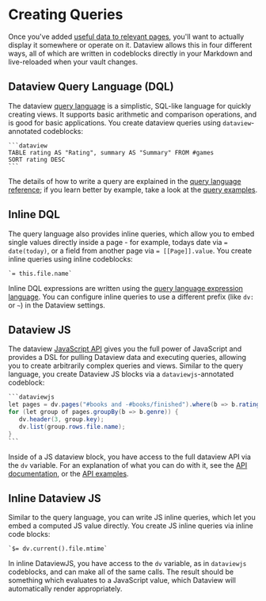# Creating Queries

Once you've added [useful data to relevant pages](../annotation/add-metadata.md), you'll want to actually display it somewhere or operate on it. Dataview
allows this in four different ways, all of which are written in codeblocks directly in your Markdown and live-reloaded
when your vault changes.

## Dataview Query Language (DQL)

The dataview [query language](../../queries/structure) is a simplistic, SQL-like language for quickly creating views. It
supports basic arithmetic and comparison operations, and is good for basic applications. You create dataview queries
using `dataview`-annotated codeblocks:

~~~
```dataview
TABLE rating AS "Rating", summary AS "Summary" FROM #games
SORT rating DESC
```
~~~

The details of how to write a query are explained in the [query language
reference](../../queries/structure); if you learn better by example, take a look at the [query examples](../../reference/examples).

## Inline DQL

The query language also provides inline queries, which allow you to embed single values
directly inside a page - for example, todays date via `= date(today)`, or a field from another page via `=
[[Page]].value`. You create inline queries using inline codeblocks:

~~~
`= this.file.name`
~~~

Inline DQL expressions are written using the [query language expression language](../../reference/expressions). You can
configure inline queries to use a different prefix (like `dv:` or `~`) in the Dataview settings.

## Dataview JS

The dataview [JavaScript API](../../api/intro) gives you the full power of JavaScript and provides a DSL for pulling
Dataview data and executing queries, allowing you to create arbitrarily complex queries and views. Similar to the query
language, you create Dataview JS blocks via a `dataviewjs`-annotated codeblock:

~~~java
```dataviewjs
let pages = dv.pages("#books and -#books/finished").where(b => b.rating >= 7);
for (let group of pages.groupBy(b => b.genre)) {
   dv.header(3, group.key);
   dv.list(group.rows.file.name);
}
```
~~~

Inside of a JS dataview block, you have access to the full dataview API via the `dv` variable. For an explanation of
what you can do with it, see the [API documentation](../../api/code-reference), or the [API
examples](../../api/code-examples).

## Inline Dataview JS

Similar to the query language, you can write JS inline queries, which let you embed a computed JS value directly. You
create JS inline queries via inline code blocks:

```
`$= dv.current().file.mtime`
```

In inline DataviewJS, you have access to the `dv` variable, as in `dataviewjs` codeblocks, and can make all of the same calls. The result
should be something which evaluates to a JavaScript value, which Dataview will automatically render appropriately.

